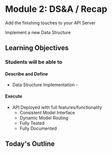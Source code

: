 # Module 2: DS&A / Recap

Add the finishing touches to your API Server

Implement a new Data Structure

## Learning Objectives

### Students will be able to

#### Describe and Define

- Data Structure Implementation -  <!-- To Be Completed By Instructor -->

#### Execute

- API Deployed with full features/functionality
  - Consistent Model Interface
  - Dynamic Model Routing
  - Fully Tested
  - Fully Documented

## Today's Outline

<!-- To Be Completed By Instructor -->
